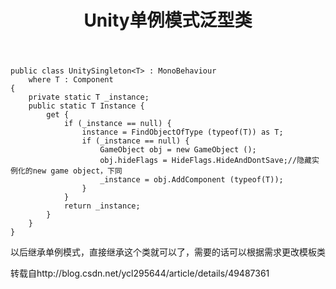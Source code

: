﻿---
layout: page
title: Unity单例模式泛型类
category: 
    - blogs
---

```
public class UnitySingleton<T> : MonoBehaviour  
    where T : Component  
{  
    private static T _instance;  
    public static T Instance {  
        get {  
            if (_instance == null) {  
                instance = FindObjectOfType (typeof(T)) as T;  
                if (_instance == null) {  
                    GameObject obj = new GameObject ();  
                    obj.hideFlags = HideFlags.HideAndDontSave;//隐藏实例化的new game object，下同  
                    _instance = obj.AddComponent (typeof(T));  
                }  
            }  
            return _instance;  
        }  
    }  
}
```
以后继承单例模式，直接继承这个类就可以了，需要的话可以根据需求更改模板类

转载自http://blog.csdn.net/ycl295644/article/details/49487361
